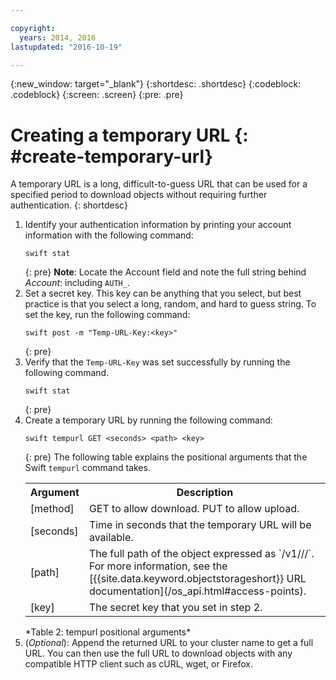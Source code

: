 ```yaml
---

copyright:
  years: 2014, 2016
lastupdated: "2016-10-19"

---
```

{:new_window: target="_blank"}
{:shortdesc: .shortdesc}
{:codeblock: .codeblock}
{:screen: .screen}
{:pre: .pre}


# Creating a temporary URL {: #create-temporary-url}


A temporary URL is a long, difficult-to-guess URL that can be used for a specified period to download objects without requiring further authentication.
{: shortdesc}


1. Identify your authentication information by printing your account information with the following command:
    ```
    swift stat
    ```
    {: pre}
    **Note**: Locate the Account field and note the full string behind *Account*: including `AUTH_`.
2. Set a secret key. This key can be anything that you select, but best practice is that you select a long, random, and hard to guess string. To set the key, run the following command:
    ```
    swift post -m "Temp-URL-Key:<key>"
    ```
    {: pre}
3. Verify that the `Temp-URL-Key` was set successfully by running the following command.
    ```
    swift stat
    ```
    {: pre}
4. Create a temporary URL by running the following command:
    ```
    swift tempurl GET <seconds> <path> <key>
    ```
    {: pre}
    The following table explains the positional arguments that the Swift `tempurl` command takes.
    <table>
      <tr>
        <th> Argument </th>
        <th> Description </th>
      </tr>
      <tr>
        <td> [method] </td>
        <td> GET to allow download. PUT to allow upload. </td>
      </tr>
      <tr>
        <td> [seconds] </td>
        <td> Time in seconds that the temporary URL will be available. </td>
      </tr>
      <tr>
        <td> [path] </td>
        <td> The full path of the object expressed as `/v1/<auth_account>/<container_name>/<object_name>`. For more information, see the [{{site.data.keyword.objectstorageshort}} URL documentation](/os_api.html#access-points). </td>
      </tr>
      <tr>
        <td> [key] </td>
        <td> The secret key that you set in step 2. </td>
      </tr>
    </table>
    *Table 2: tempurl positional arguments*
5. (*Optional*): Append the returned URL to your cluster name to get a full URL. You can then use the full URL to download objects with any compatible HTTP client such as cURL, wget, or Firefox.
